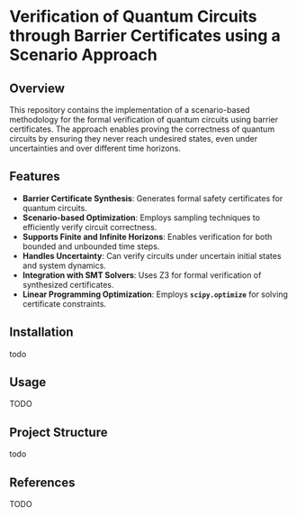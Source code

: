 # Verification of Quantum Circuits through Barrier Certificates using a Scenario Approach

## Overview
This repository contains the implementation of a scenario-based methodology for the formal verification of quantum circuits using barrier certificates. The approach enables proving the correctness of quantum circuits by ensuring they never reach undesired states, even under uncertainties and over different time horizons.

## Features
- **Barrier Certificate Synthesis**: Generates formal safety certificates for quantum circuits.
- **Scenario-based Optimization**: Employs sampling techniques to efficiently verify circuit correctness.
- **Supports Finite and Infinite Horizons**: Enables verification for both bounded and unbounded time steps.
- **Handles Uncertainty**: Can verify circuits under uncertain initial states and system dynamics.
- **Integration with SMT Solvers**: Uses Z3 for formal verification of synthesized certificates.
- **Linear Programming Optimization**: Employs **`scipy.optimize`** for solving certificate constraints.

## Installation
todo

## Usage
TODO

## Project Structure
todo

## References
TODO
